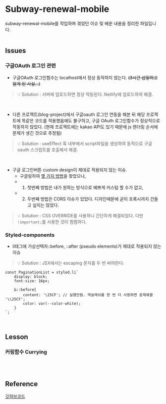 # Subway-renewal-mobile
subway-renewal-mobile를 작업하며 겪었던 이슈 및 배운 내용을 정리한 파일입니다.<br/><br/>

## Issues
### 구글OAuth 로그인 관련 
- 구글OAuth 로그인함수는 localhost에서 정상 동작하지 않는다. <strike>(3시간 삽질하고 알게 된 사실...)</strike>
> 💡 Solution : 서버에 업로드하면 정상 작동된다. Netlify에 업로드하여 해결.

<br/>

- 다른 프로젝트(blog-project)에서 구글oauth 로그인 연동을 해본 뒤 해당 프로젝트에 똑같은 코드를 적용했음에도 불구하고, 구글 OAuth 로그인함수가 정상적으로 작동하지 않았다. (현재 프로젝트에는 kakao API도 있기 때문에 js 렌더링 순서에 문제가 생긴 것으로 추정됨)
> 💡 Solution : useEffect 훅 내부에서 script파일을 생성하여 동적으로 구글oauth 스크립트를 호출해서 해결.

<br/>

- 구글 로그인버튼 custom design이 제대로 적용되지 않는 이슈. 
    - 구글링하여 [몇 가지 방법](https://developers.google.com/identity/sign-in/web/build-button)을 찾았으나, 
    - 1) 첫번째 방법은 내가 원하는 방식으로 예쁘게 커스텀 할 수가 없고, 
    - 2) 두번째 방법은 CORS 이슈가 있었다. 디자인때문에 굳이 프록시까지 건들고 싶지는 않았다.
> 💡 Solution : CSS OVERRIDE를 사용하니 간단하게 해결되었다. 다만 `!important;`를 사용한 것이 찜찜하다.



### Styled-components
- li태그에 가상선택자::before, ::after (pseudo elements)가 제대로 적용되지 않는 이슈<br/>
 
> 💡 Solution : JSX에서는 escaping 문자를 두 번 써야한다.

```
const PaginationList = styled.li`
    display: block;
    font-size: 16px;

    &::before{
        content: '\25CF'; // 실행안됨. 역슬래쉬를 한 번 더 사용하면 문제해결 '\\25CF';
        color: var(--color-white);
    }
`;
```
<br/>

## Lesson
### 커링함수 Currying

<br/><br/>

## Reference
[깃허브코드](https://github.com/sukyoungshin/subway-renewal-mobile)
